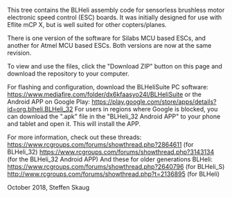 This tree contains the BLHeli assembly code for sensorless brushless motor electronic speed control (ESC) boards.
It was initially designed for use with Eflite mCP X, but is well suited for other copters/planes.

There is one version of the software for Silabs MCU based ESCs, and another for Atmel MCU based ESCs.
Both versions are now at the same revision.

To view and use the files, click the "Download ZIP" button on this page and download the repository to your computer.

For flashing and configuration, download the BLHeliSuite PC software:
https://www.mediafire.com/folder/dx6kfaasyo24l/BLHeliSuite
or the Android APP on Google Play:
https://play.google.com/store/apps/details?id=org.blheli.BLHeli_32
For users in regions where Google is blocked, you can download the ".apk" file in the "BLHeli_32 Android APP" to 
your phone and tablet and open it. This will install the APP.

For more information, check out these threads:
https://www.rcgroups.com/forums/showthread.php?2864611 (for BLHeli_32)
https://www.rcgroups.com/forums/showthread.php?3143134 (for the BLHeli_32 Android APP)
And these for older generations BLHeli:
https://www.rcgroups.com/forums/showthread.php?2640796 (for BLHeli_S)
http://www.rcgroups.com/forums/showthread.php?t=2136895 (for BLHeli)


October 2018,
Steffen Skaug
